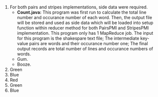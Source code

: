 <ol>
<li>For both pairs and stripes implementations, side data were required. <ul>
    <li><b>Count.java:</b> This program was first run to calculate the total line number and occurance number of each word.
    Then, the output file will be stored and used as side data which will be loaded into setup function within reducer method for both PairsPMI and StripesPMI implementation. This program only has 1 MapReduce job. The input for this program is the shakespare text file; The intermediate key-value pairs are words and their occurance number one; The final output records are total number of lines and occurance numbers of words. </li>
    <li>Gum.</li>
    <li>Booze.</li>
    </ul>

</li>

<li>Green</li>

<li>Blue</li>

<li>Red</li>

<li>Green</li>

<li>Blue</li>
</ol>

